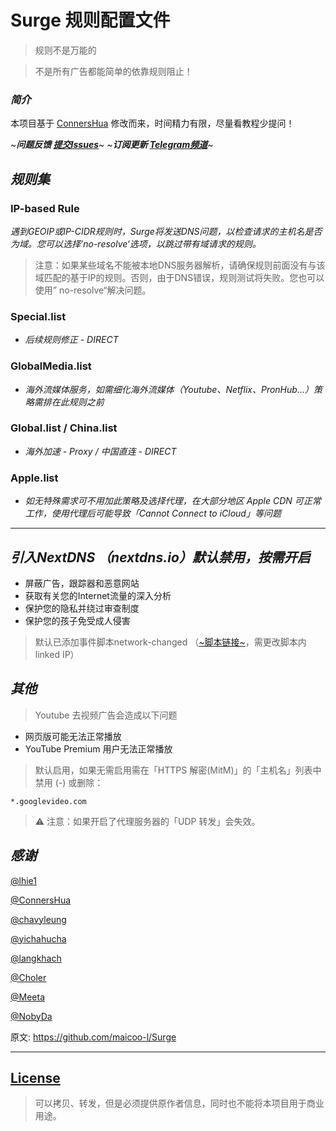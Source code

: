# Surge 规则配置文件


> 规则不是万能的

> 不是所有广告都能简单的依靠规则阻止！

### *简介*
本项目基于 [ConnersHua](https://github.com/ConnersHua) 修改而来，时间精力有限，尽量看教程少提问！

~***问题反馈 [提交Issues](https://github.com/maicoo-l/Surge/issues)***~
~***订阅更新 [Telegram频道](https://t.me/who_channel)***~

## *规则集*
### IP-based Rule
*遇到GEOIP或IP-CIDR规则时，Surge将发送DNS问题，以检查请求的主机名是否为域。您可以选择’no-resolve‘选项，以跳过带有域请求的规则。*
> 注意：如果某些域名不能被本地DNS服务器解析，请确保规则前面没有与该域匹配的基于IP的规则。否则，由于DNS错误，规则测试将失败。您也可以使用” no-resolve“解决问题。
### Special.list
   - *后续规则修正 - DIRECT*
   
### GlobalMedia.list
   - *海外流媒体服务，如需细化海外流媒体（Youtube、Netflix、PronHub...）策略需排在此规则之前*
   
### Global.list / China.list
   - *海外加速 - Proxy / 中国直连 - DIRECT*
   
### Apple.list
   - *如无特殊需求可不用加此策略及选择代理，在大部分地区 Apple CDN 可正常工作，使用代理后可能导致「Cannot Connect to iCloud」等问题*
_________________

## *引入NextDNS （nextdns.io）默认禁用，按需开启*

   - 屏蔽广告，跟踪器和恶意网站
   - 获取有关您的Internet流量的深入分析
   - 保护您的隐私并绕过审查制度
   - 保护您的孩子免受成人侵害

> 默认已添加事件脚本network-changed （[~脚本链接~](https://raw.githubusercontent.com/maicoo-l/Surge/master/Script/nextdns_linkedip.js)，需更改脚本内 linked IP）

## *其他*

> Youtube 去视频广告会造成以下问题
   - 网页版可能无法正常播放
   - YouTube Premium 用户无法正常播放

> 默认启用，如果无需启用需在「HTTPS 解密(MitM)」的「主机名」列表中禁用 (-) 或删除：

```properties
*.googlevideo.com
```

> ⚠️ 注意：如果开启了代理服务器的「UDP 转发」会失效。


## *感谢*


 [@lhie1](https://github.com/lhie1)

 [@ConnersHua](https://github.com/ConnersHua)

 [@chavyleung](https://github.com/chavyleung)

 [@yichahucha](https://github.com/yichahucha)

 [@langkhach](https://github.com/langkhach270389)

 [@Choler](https://github.com/Choler)

 [@Meeta](https://github.com/MeetaGit)

 [@NobyDa](https://github.com/NobyDa)


原文: https://github.com/maicoo-l/Surge

_________________

## [License](https://github.com/maicoo-l/Surge/blob/master/LICENSE)
> 可以拷贝、转发，但是必须提供原作者信息，同时也不能将本项目用于商业用途。
